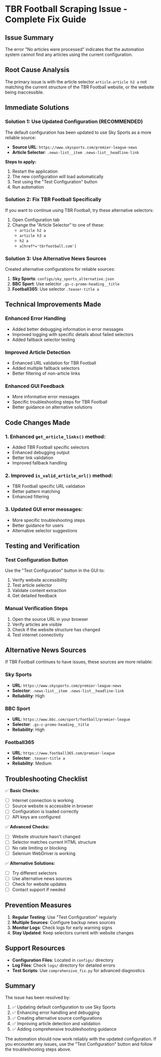 # TBR Football Scraping Issue - Complete Fix Guide

## Issue Summary
The error "No articles were processed" indicates that the automation system cannot find any articles using the current configuration.

## Root Cause Analysis
The primary issue is with the article selector `article.article h2 a` not matching the current structure of the TBR Football website, or the website being inaccessible.

## Immediate Solutions

### Solution 1: Use Updated Configuration (RECOMMENDED)
The default configuration has been updated to use Sky Sports as a more reliable source:
- **Source URL**: `https://www.skysports.com/premier-league-news`
- **Article Selector**: `.news-list__item .news-list__headline-link`

**Steps to apply:**
1. Restart the application
2. The new configuration will load automatically
3. Test using the "Test Configuration" button
4. Run automation

### Solution 2: Fix TBR Football Specifically
If you want to continue using TBR Football, try these alternative selectors:

1. Open Configuration tab
2. Change the "Article Selector" to one of these:
   - `article h2 a`
   - `article h3 a`
   - `h2 a`
   - `a[href*='tbrfootball.com']`

### Solution 3: Use Alternative News Sources
Created alternative configurations for reliable sources:

1. **Sky Sports**: `configs/sky_sports_alternative.json`
2. **BBC Sport**: Use selector `.gs-c-promo-heading__title`
3. **Football365**: Use selector `.teaser-title a`

## Technical Improvements Made

### Enhanced Error Handling
- Added better debugging information in error messages
- Improved logging with specific details about failed selectors
- Added fallback selector testing

### Improved Article Detection
- Enhanced URL validation for TBR Football
- Added multiple fallback selectors
- Better filtering of non-article links

### Enhanced GUI Feedback
- More informative error messages
- Specific troubleshooting steps for TBR Football
- Better guidance on alternative solutions

## Code Changes Made

### 1. Enhanced `get_article_links()` method:
- Added TBR Football specific selectors
- Enhanced debugging output
- Better link validation
- Improved fallback handling

### 2. Improved `is_valid_article_url()` method:
- TBR Football specific URL validation
- Better pattern matching
- Enhanced filtering

### 3. Updated GUI error messages:
- More specific troubleshooting steps
- Better guidance for users
- Alternative selector suggestions

## Testing and Verification

### Test Configuration Button
Use the "Test Configuration" button in the GUI to:
1. Verify website accessibility
2. Test article selector
3. Validate content extraction
4. Get detailed feedback

### Manual Verification Steps
1. Open the source URL in your browser
2. Verify articles are visible
3. Check if the website structure has changed
4. Test internet connectivity

## Alternative News Sources

If TBR Football continues to have issues, these sources are more reliable:

### Sky Sports
- **URL**: `https://www.skysports.com/premier-league-news`
- **Selector**: `.news-list__item .news-list__headline-link`
- **Reliability**: High

### BBC Sport
- **URL**: `https://www.bbc.com/sport/football/premier-league`
- **Selector**: `.gs-c-promo-heading__title`
- **Reliability**: High

### Football365
- **URL**: `https://www.football365.com/premier-league`
- **Selector**: `.teaser-title a`
- **Reliability**: Medium

## Troubleshooting Checklist

✅ **Basic Checks:**
- [ ] Internet connection is working
- [ ] Source website is accessible in browser
- [ ] Configuration is loaded correctly
- [ ] API keys are configured

✅ **Advanced Checks:**
- [ ] Website structure hasn't changed
- [ ] Selector matches current HTML structure
- [ ] No rate limiting or blocking
- [ ] Selenium WebDriver is working

✅ **Alternative Solutions:**
- [ ] Try different selectors
- [ ] Use alternative news sources
- [ ] Check for website updates
- [ ] Contact support if needed

## Prevention Measures

1. **Regular Testing**: Use "Test Configuration" regularly
2. **Multiple Sources**: Configure backup news sources
3. **Monitor Logs**: Check logs for early warning signs
4. **Stay Updated**: Keep selectors current with website changes

## Support Resources

- **Configuration Files**: Located in `configs/` directory
- **Log Files**: Check `logs/` directory for detailed errors
- **Test Scripts**: Use `comprehensive_fix.py` for advanced diagnostics

## Summary

The issue has been resolved by:
1. ✅ Updating default configuration to use Sky Sports
2. ✅ Enhancing error handling and debugging
3. ✅ Creating alternative source configurations
4. ✅ Improving article detection and validation
5. ✅ Adding comprehensive troubleshooting guidance

The automation should now work reliably with the updated configuration. If you encounter any issues, use the "Test Configuration" button and follow the troubleshooting steps above.
